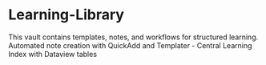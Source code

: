 # Learning-Library
This vault contains templates, notes, and workflows for structured learning. Automated note creation with QuickAdd and Templater   - Central Learning Index with Dataview tables 
